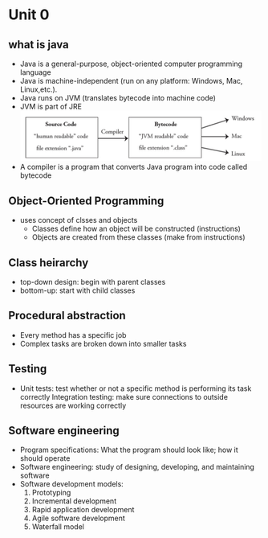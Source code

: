 # Unit 0

## what is java

- Java is a general-purpose, object-oriented computer programming language
- Java is machine-independent (run on any platform: Windows, Mac, Linux,etc.).
- Java runs on JVM (translates bytecode into machine code)
- JVM is part of JRE
  ![how a program works](new-project5.PNG)
- A compiler is a program that converts Java program into code called bytecode

## Object-Oriented Programming

- uses concept of clsses and objects
  - Classes define how an object will be constructed (instructions)
  - Objects are created from these classes (make from instructions)

## Class heirarchy

- top-down design: begin with parent classes
- bottom-up: start with child classes

## Procedural abstraction

- Every method has a specific job
- Complex tasks are broken down into smaller tasks

## Testing

- Unit tests: test whether or not a specific method is performing its task correctly
  Integration testing: make sure connections to outside resources are working correctly

## Software engineering

- Program specifications: What the program should look like; how it should operate
- Software engineering: study of designing, developing, and maintaining software
- Software development models:
  1. Prototyping
  2. Incremental development
  3. Rapid application development
  4. Agile software development
  5. Waterfall model

